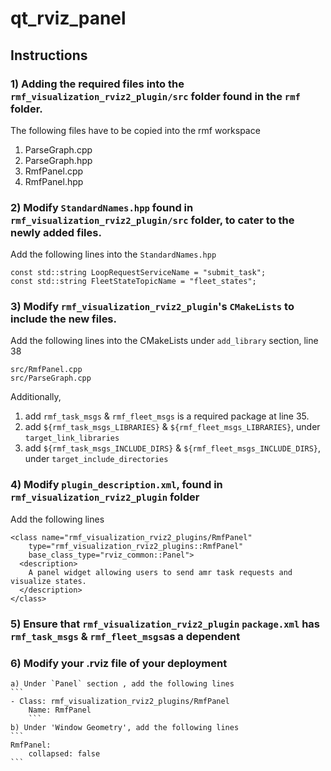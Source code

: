 # qt_rviz_panel

## Instructions

### 1) Adding the required files into the `rmf_visualization_rviz2_plugin/src` folder found in the `rmf` folder.

The following files have to be copied into the rmf workspace
1. ParseGraph.cpp
2. ParseGraph.hpp
3. RmfPanel.cpp
4. RmfPanel.hpp

### 2) Modify `StandardNames.hpp` found in `rmf_visualization_rviz2_plugin/src` folder, to cater to the newly added files.

Add the following lines into the `StandardNames.hpp`

```
const std::string LoopRequestServiceName = "submit_task";
const std::string FleetStateTopicName = "fleet_states";
```

### 3) Modify `rmf_visualization_rviz2_plugin`'s `CMakeLists` to include the new files.

Add the following lines into the CMakeLists under `add_library` section, line 38
```
src/RmfPanel.cpp
src/ParseGraph.cpp
```
Additionally,
1. add `rmf_task_msgs` & `rmf_fleet_msgs` is a required package at line 35.
2. add `${rmf_task_msgs_LIBRARIES}` & `${rmf_fleet_msgs_LIBRARIES}`, under `target_link_libraries`
3. add `${rmf_task_msgs_INCLUDE_DIRS}` & `${rmf_fleet_msgs_INCLUDE_DIRS}`, under `target_include_directories`

### 4) Modify `plugin_description.xml`, found in `rmf_visualization_rviz2_plugin` folder
Add the following lines
```
<class name="rmf_visualization_rviz2_plugins/RmfPanel"
    type="rmf_visualization_rviz2_plugins::RmfPanel"
    base_class_type="rviz_common::Panel">
  <description>
    A panel widget allowing users to send amr task requests and visualize states.
  </description>
</class>
```

### 5) Ensure that `rmf_visualization_rviz2_plugin` `package.xml` has `rmf_task_msgs` & `rmf_fleet_msgs`as a dependent

### 6) Modify your .rviz file of your deployment
	a) Under `Panel` section , add the following lines 
	```
	- Class: rmf_visualization_rviz2_plugins/RmfPanel
    	Name: RmfPanel
    	```
	b) Under 'Window Geometry', add the following lines
	```
	RmfPanel:
		collapsed: false
	```

